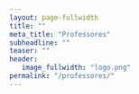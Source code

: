 ```yaml
---
layout: page-fullwidth
title: ""
meta_title: "Professores"
subheadline: ""
teaser: ""
header:
   image_fullwidth: "logo.png"
permalink: "/professores/"
---
```

